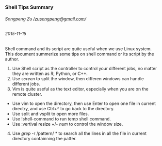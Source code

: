 ### Shell Tips Summary
###### Songpeng Zu /zusongpeng@gmail.com/
###### 2015-11-15

Shell command and its script are quite useful when we use Linux system. This document summerize some tips on shell command or its script by the author.  
1. Use Shell script as the controller to control your different jobs, no matter they are written as R, Python, or C++.  
2. Use _screen_ to split the window, then differen windows can handle different jobs.  
3. Vim is quite useful as the text editor, especially when you are on the remote cluster. 
  * Use vim to open the directory, then use Enter to open one file in current directry, and use Ctrl+^ to go back to the       directory.   
  * Use split and vsplit to open more files.
  * Use !shell-command to run temp shell command.
  * Use :vertival resize +/- _num_  to control the window size.
4. Use _grep_ -r /pattern/ * to search all the lines in all the file in current directory containning the patter.  
